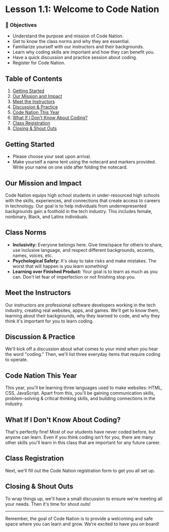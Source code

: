 # Lesson 1.1: Welcome to Code Nation
### 🎯 Objectives
- Understand the purpose and mission of Code Nation.
- Get to know the class norms and why they are essential.
- Familiarize yourself with our instructors and their backgrounds.
- Learn why coding skills are important and how they can benefit you.
- Have a quick discussion and practice session about coding.
- Register for Code Nation.

## Table of Contents

1. [Getting Started](#getting-started)
2. [Our Mission and Impact](#our-mission-and-impact)
3. [Meet the Instructors](#meet-the-instructors)
4. [Discussion & Practice](#discussion-practice)
5. [Code Nation This Year](#code-nation-this-year)
6. [What If I Don't Know About Coding?](#what-if-i-dont-know-about-coding)
7. [Class Registration](#class-registration)
8. [Closing & Shout Outs](#closing-shout-outs)

## Getting Started
- Please choose your seat upon arrival.
- Make yourself a name tent using the notecard and markers provided. Write your name on one side after folding the notecard.

## Our Mission and Impact

Code Nation equips high school students in under-resourced high schools with the skills, experiences, and connections that create access to careers in technology. Our goal is to help individuals from underrepresented backgrounds gain a foothold in the tech industry. This includes female, nonbinary, Black, and Latinx individuals.

## Class Norms

- **Inclusivity:** Everyone belongs here. Give time/space for others to share, use inclusive language, and respect different backgrounds, accents, names, voices, etc.
- **Psychological Safety:** It's okay to take risks and make mistakes. The worst that will happen is you learn something!
- **Learning over Finished Product:** Your goal is to learn as much as you can. Don't let fear of imperfection or not finishing stop you.

## Meet the Instructors

Our instructors are professional software developers working in the tech industry, creating real websites, apps, and games. We'll get to know them, learning about their backgrounds, why they learned to code, and why they think it's important for you to learn coding.

## Discussion & Practice

We'll kick off a discussion about what comes to your mind when you hear the word "coding." Then, we'll list three everyday items that require coding to operate.

## Code Nation This Year

This year, you'll be learning three languages used to make websites: HTML, CSS, JavaScript. Apart from this, you'll be gaining communication skills, problem-solving & critical thinking skills, and building connections in the industry.

## What If I Don't Know About Coding?

That's perfectly fine! Most of our students have never coded before, but anyone can learn. Even if you think coding isn't for you, there are many other skills you'll learn in this class that are important for any future career.

## Class Registration

Next, we'll fill out the Code Nation registration form to get you all set up.

## Closing & Shout Outs

To wrap things up, we'll have a small discussion to ensure we're meeting all your needs. Then it's time for shout outs!

---

Remember, the goal of Code Nation is to provide a welcoming and safe space where you can learn and grow. We're excited to have you on board!
